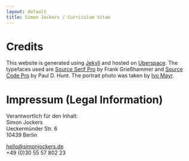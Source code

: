```yaml
---
layout: default
title: Simon Jockers / Curriculum Vitae
---
```


# Credits

This website is generated using [Jekyll](https://github.com/jekyll/jekyll) and hosted on [Uberspace](https://uberspace.de/). The typefaces used are [Source Serif Pro](https://github.com/adobe-fonts/source-serif-pro) by Frank Grießhammer and [Source Code Pro](https://github.com/adobe-fonts/source-code-pro) by Paul D. Hunt. The portrait photo was taken by [Ivo Mayr](http://ivomayr.com/).

# Impressum (Legal Information)

Verantwortlich für den Inhalt:<br/>
Simon Jockers<br/>
Ueckermünder Str. 6<br/>
10439 Berlin<br/>

<a href="mailto:hello@simonjockers.de">hello@simonjockers.de</a><br/>
+49 (0)30 55 57 802 23

